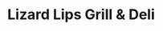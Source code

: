 ---
title: "Lizard Lips Grill & Deli"
url: /toronto/lizard-lips-grill-and-deli/
shop: convenience
---